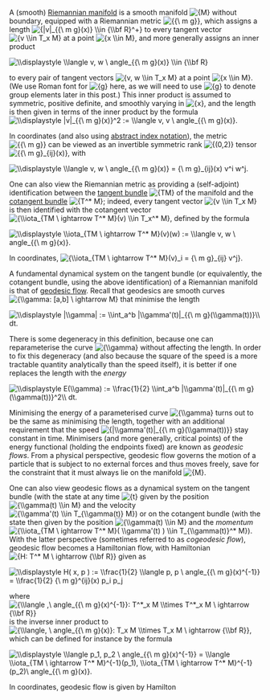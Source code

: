 A (smooth) <a href="http://en.wikipedia.org/wiki/Riemannian_manifold">Riemannian  manifold</a> is a smooth manifold <img title="{M}" src="http://l.wordpress.com/latex.php?latex=%7BM%7D&amp;bg=ffffff&amp;fg=000000&amp;s=0" alt="{M}" /> without boundary, equipped with a  Riemannian metric <img title="{{\m g}}" src="http://l.wordpress.com/latex.php?latex=%7B%7B%5Crm+g%7D%7D&amp;bg=ffffff&amp;fg=000000&amp;s=0" alt="{{\m g}}" />, which assigns a  length <img title="{|v|_{{\m g}(x)} \\in  {\\bf R}^+}" src="http://l.wordpress.com/latex.php?latex=%7B%7Cv%7C_%7B%7B%5Crm+g%7D%28x%29%7D+%5Cin+%7B%5Cbf+R%7D%5E%2B%7D&amp;bg=ffffff&amp;fg=000000&amp;s=0" alt="{|v|_{{\m g}(x)} \\in {\\bf R}^+}" /> to every tangent vector <img title="{v \\in T_x M}" src="http://l.wordpress.com/latex.php?latex=%7Bv+%5Cin+T_x+M%7D&amp;bg=ffffff&amp;fg=000000&amp;s=0" alt="{v \\in T_x M}" /> at a point <img title="{x \\in M}" src="http://l.wordpress.com/latex.php?latex=%7Bx+%5Cin+M%7D&amp;bg=ffffff&amp;fg=000000&amp;s=0" alt="{x \\in M}" />, and more generally  assigns an inner product

<img title="\\displaystyle  \\langle v, w \angle_{{\m g}(x)} \\in {\\bf R}" src="http://l.wordpress.com/latex.php?latex=%5Cdisplaystyle++%5Clangle+v%2C+w+%5Crangle_%7B%7B%5Crm+g%7D%28x%29%7D+%5Cin+%7B%5Cbf+R%7D&amp;bg=ffffff&amp;fg=000000&amp;s=0" alt="\\displaystyle  \\langle v, w \angle_{{\m g}(x)} \\in {\\bf R}" />
<!--more-->
to every pair of tangent vectors <img title="{v, w \\in T_x M}" src="http://l.wordpress.com/latex.php?latex=%7Bv%2C+w+%5Cin+T_x+M%7D&amp;bg=ffffff&amp;fg=000000&amp;s=0" alt="{v, w \\in T_x M}" /> at a  point <img title="{x \\in M}" src="http://l.wordpress.com/latex.php?latex=%7Bx+%5Cin+M%7D&amp;bg=ffffff&amp;fg=000000&amp;s=0" alt="{x \\in M}" />. (We use Roman font  for <img title="{g}" src="http://l.wordpress.com/latex.php?latex=%7Bg%7D&amp;bg=ffffff&amp;fg=000000&amp;s=0" alt="{g}" /> here, as we will need to use <img title="{g}" src="http://l.wordpress.com/latex.php?latex=%7Bg%7D&amp;bg=ffffff&amp;fg=000000&amp;s=0" alt="{g}" /> to denote group elements later in  this post.) This inner product is assumed to symmetric, positive  definite, and smoothly varying in <img title="{x}" src="http://l.wordpress.com/latex.php?latex=%7Bx%7D&amp;bg=ffffff&amp;fg=000000&amp;s=0" alt="{x}" />, and the length is then given in  terms of the inner product by the formula
<img title="\\displaystyle  |v|_{{\m g}(x)}^2 := \\langle v, v  \angle_{{\m g}(x)}." src="http://l.wordpress.com/latex.php?latex=%5Cdisplaystyle++%7Cv%7C_%7B%7B%5Crm+g%7D%28x%29%7D%5E2+%3A%3D+%5Clangle+v%2C+v+%5Crangle_%7B%7B%5Crm+g%7D%28x%29%7D.&amp;bg=ffffff&amp;fg=000000&amp;s=0" alt="\\displaystyle  |v|_{{\m g}(x)}^2 := \\langle v, v \angle_{{\m  g}(x)}." />

In coordinates (and also using <a href="http://en.wikipedia.org/wiki/Abstract_index_notation">abstract  index notation</a>), the metric <img title="{{\m g}}" src="http://l.wordpress.com/latex.php?latex=%7B%7B%5Crm+g%7D%7D&amp;bg=ffffff&amp;fg=000000&amp;s=0" alt="{{\m g}}" /> can be viewed as an  invertible symmetric rank <img title="{(0,2)}" src="http://l.wordpress.com/latex.php?latex=%7B%280%2C2%29%7D&amp;bg=ffffff&amp;fg=000000&amp;s=0" alt="{(0,2)}" /> tensor <img title="{{\m g}_{ij}(x)}" src="http://l.wordpress.com/latex.php?latex=%7B%7B%5Crm+g%7D_%7Bij%7D%28x%29%7D&amp;bg=ffffff&amp;fg=000000&amp;s=0" alt="{{\m g}_{ij}(x)}" />, with

<img title="\\displaystyle  \\langle v, w \angle_{{\m g}(x)} =  {\m g}_{ij}(x) v^i w^j." src="http://l.wordpress.com/latex.php?latex=%5Cdisplaystyle++%5Clangle+v%2C+w+%5Crangle_%7B%7B%5Crm+g%7D%28x%29%7D+%3D+%7B%5Crm+g%7D_%7Bij%7D%28x%29+v%5Ei+w%5Ej.&amp;bg=ffffff&amp;fg=000000&amp;s=0" alt="\\displaystyle  \\langle v, w \angle_{{\m g}(x)} = {\m g}_{ij}(x)  v^i w^j." />

One can also view the Riemannian metric as providing a (self-adjoint)  identification between the <a href="http://en.wikipedia.org/wiki/Tangent_bundle">tangent bundle</a> <img title="{TM}" src="http://l.wordpress.com/latex.php?latex=%7BTM%7D&amp;bg=ffffff&amp;fg=000000&amp;s=0" alt="{TM}" /> of the manifold and the <a href="http://en.wikipedia.org/wiki/Cotangent_bundle">cotangent bundle</a> <img title="{T^* M}" src="http://l.wordpress.com/latex.php?latex=%7BT%5E%2A+M%7D&amp;bg=ffffff&amp;fg=000000&amp;s=0" alt="{T^* M}" />; indeed, every tangent  vector <img title="{v \\in T_x M}" src="http://l.wordpress.com/latex.php?latex=%7Bv+%5Cin+T_x+M%7D&amp;bg=ffffff&amp;fg=000000&amp;s=0" alt="{v \\in T_x M}" /> is then  identified with the cotangent vector <img title="{\\iota_{TM  \ightarrow T^* M}(v) \\in T_x^* M}" src="http://l.wordpress.com/latex.php?latex=%7B%5Ciota_%7BTM+%5Crightarrow+T%5E%2A+M%7D%28v%29+%5Cin+T_x%5E%2A+M%7D&amp;bg=ffffff&amp;fg=000000&amp;s=0" alt="{\\iota_{TM \ightarrow T^* M}(v) \\in T_x^* M}" />, defined by the  formula

<img title="\\displaystyle \\iota_{TM \ightarrow T^*  M}(v)(w) := \\langle v, w \angle_{{\m g}(x)}." src="http://l.wordpress.com/latex.php?latex=%5Cdisplaystyle+%5Ciota_%7BTM+%5Crightarrow+T%5E%2A+M%7D%28v%29%28w%29+%3A%3D+%5Clangle+v%2C+w+%5Crangle_%7B%7B%5Crm+g%7D%28x%29%7D.&amp;bg=ffffff&amp;fg=000000&amp;s=0" alt="\\displaystyle \\iota_{TM \ightarrow T^* M}(v)(w) := \\langle v, w  \angle_{{\m g}(x)}." />

In coordinates, <img title="{\\iota_{TM \ightarrow T^* M}(v)_i = {\m g}_{ij} v^j}" src="http://l.wordpress.com/latex.php?latex=%7B%5Ciota_%7BTM+%5Crightarrow+T%5E%2A+M%7D%28v%29_i+%3D+%7B%5Crm+g%7D_%7Bij%7D+v%5Ej%7D&amp;bg=ffffff&amp;fg=000000&amp;s=0" alt="{\\iota_{TM \ightarrow T^* M}(v)_i = {\m g}_{ij} v^j}" />.

A fundamental dynamical system on the tangent bundle (or equivalently,  the cotangent bundle, using the above identification) of a Riemannian  manifold is that of <a href="http://en.wikipedia.org/wiki/Geodesic_flow">geodesic  flow</a>. Recall that geodesics are smooth curves <img title="{\\gamma: [a,b] \ightarrow  M}" src="http://l.wordpress.com/latex.php?latex=%7B%5Cgamma%3A+%5Ba%2Cb%5D+%5Crightarrow+M%7D&amp;bg=ffffff&amp;fg=000000&amp;s=0" alt="{\\gamma: [a,b] \ightarrow M}" /> that minimise the length

<img title="\\displaystyle  |\\gamma| := \\int_a^b  |\\gamma'(t)|_{{\m g}(\\gamma(t))}\\ dt." src="http://l.wordpress.com/latex.php?latex=%5Cdisplaystyle++%7C%5Cgamma%7C+%3A%3D+%5Cint_a%5Eb+%7C%5Cgamma%27%28t%29%7C_%7B%7B%5Crm+g%7D%28%5Cgamma%28t%29%29%7D%5C+dt.&amp;bg=ffffff&amp;fg=000000&amp;s=0" alt="\\displaystyle  |\\gamma| := \\int_a^b |\\gamma'(t)|_{{\m  g}(\\gamma(t))}\\ dt." />

There is some degeneracy in this definition, because one can  reparameterise the curve <img title="{\\gamma}" src="http://l.wordpress.com/latex.php?latex=%7B%5Cgamma%7D&amp;bg=ffffff&amp;fg=000000&amp;s=0" alt="{\\gamma}" /> without affecting the  length. In order to fix this degeneracy (and also because the square of  the speed is a more tractable quantity analytically than the speed  itself), it is better if one replaces the length with the <em>energy</em>

<img title="\\displaystyle   E(\\gamma) := \\frac{1}{2} \\int_a^b |\\gamma'(t)|_{{\m g}(\\gamma(t))}^2\\  dt." src="http://l.wordpress.com/latex.php?latex=%5Cdisplaystyle++E%28%5Cgamma%29+%3A%3D+%5Cfrac%7B1%7D%7B2%7D+%5Cint_a%5Eb+%7C%5Cgamma%27%28t%29%7C_%7B%7B%5Crm+g%7D%28%5Cgamma%28t%29%29%7D%5E2%5C+dt.&amp;bg=ffffff&amp;fg=000000&amp;s=0" alt="\\displaystyle  E(\\gamma) := \\frac{1}{2} \\int_a^b  |\\gamma'(t)|_{{\m g}(\\gamma(t))}^2\\ dt." />

Minimising the energy of a parameterised curve <img title="{\\gamma}" src="http://l.wordpress.com/latex.php?latex=%7B%5Cgamma%7D&amp;bg=ffffff&amp;fg=000000&amp;s=0" alt="{\\gamma}" /> turns out to be the same  as minimising the length, together with an additional requirement that  the speed <img title="{|\\gamma'(t)|_{{\m  g}(\\gamma(t))}}" src="http://l.wordpress.com/latex.php?latex=%7B%7C%5Cgamma%27%28t%29%7C_%7B%7B%5Crm+g%7D%28%5Cgamma%28t%29%29%7D%7D&amp;bg=ffffff&amp;fg=000000&amp;s=0" alt="{|\\gamma'(t)|_{{\m g}(\\gamma(t))}}" /> stay constant in time. Minimisers (and  more generally, critical points) of the energy functional (holding the  endpoints fixed) are known as <em>geodesic flows</em>. From a physical  perspective, geodesic flow governs the motion of a particle that is  subject to no external forces and thus moves freely, save for the  constraint that it must always lie on the manifold <img title="{M}" src="http://l.wordpress.com/latex.php?latex=%7BM%7D&amp;bg=ffffff&amp;fg=000000&amp;s=0" alt="{M}" />.

One can also view geodesic flows as a dynamical system on the tangent  bundle (with the state at any time <img title="{t}" src="http://l.wordpress.com/latex.php?latex=%7Bt%7D&amp;bg=ffffff&amp;fg=000000&amp;s=0" alt="{t}" /> given by the position <img title="{\\gamma(t) \\in M}" src="http://l.wordpress.com/latex.php?latex=%7B%5Cgamma%28t%29+%5Cin+M%7D&amp;bg=ffffff&amp;fg=000000&amp;s=0" alt="{\\gamma(t) \\in M}" /> and  the velocity <img title="{\\gamma'(t) \\in  T_{\\gamma(t)} M}" src="http://l.wordpress.com/latex.php?latex=%7B%5Cgamma%27%28t%29+%5Cin+T_%7B%5Cgamma%28t%29%7D+M%7D&amp;bg=ffffff&amp;fg=000000&amp;s=0" alt="{\\gamma'(t) \\in T_{\\gamma(t)} M}" />) or on the cotangent bundle (with the  state then given by the position <img title="{\\gamma(t) \\in M}" src="http://l.wordpress.com/latex.php?latex=%7B%5Cgamma%28t%29+%5Cin+M%7D&amp;bg=ffffff&amp;fg=000000&amp;s=0" alt="{\\gamma(t) \\in M}" /> and  the <em>momentum</em> <img title="{\\iota_{TM \ightarrow T^* M}( \\gamma'(t) ) \\in  T_{\\gamma(t)}^* M}" src="http://l.wordpress.com/latex.php?latex=%7B%5Ciota_%7BTM+%5Crightarrow+T%5E%2A+M%7D%28+%5Cgamma%27%28t%29+%29+%5Cin+T_%7B%5Cgamma%28t%29%7D%5E%2A+M%7D&amp;bg=ffffff&amp;fg=000000&amp;s=0" alt="{\\iota_{TM \ightarrow T^* M}( \\gamma'(t) ) \\in T_{\\gamma(t)}^*  M}" />). With the latter perspective  (sometimes referred to as <em>cogeodesic flow</em>), geodesic flow  becomes a Hamiltonian flow, with Hamiltonian <img title="{H: T^* M \ightarrow {\\bf  R}}" src="http://l.wordpress.com/latex.php?latex=%7BH%3A+T%5E%2A+M+%5Crightarrow+%7B%5Cbf+R%7D%7D&amp;bg=ffffff&amp;fg=000000&amp;s=0" alt="{H: T^* M \ightarrow {\\bf R}}" /> given as

<img title="\\displaystyle   H( x, p ) := \\frac{1}{2} \\langle p, p \angle_{{\m g}(x)^{-1}} =  \\frac{1}{2} {\m g}^{ij}(x) p_i p_j" src="http://l.wordpress.com/latex.php?latex=%5Cdisplaystyle++H%28+x%2C+p+%29+%3A%3D+%5Cfrac%7B1%7D%7B2%7D+%5Clangle+p%2C+p+%5Crangle_%7B%7B%5Crm+g%7D%28x%29%5E%7B-1%7D%7D+%3D+%5Cfrac%7B1%7D%7B2%7D+%7B%5Crm+g%7D%5E%7Bij%7D%28x%29+p_i+p_j&amp;bg=ffffff&amp;fg=000000&amp;s=0" alt="\\displaystyle  H( x, p ) := \\frac{1}{2} \\langle p, p \angle_{{\m  g}(x)^{-1}} = \\frac{1}{2} {\m g}^{ij}(x) p_i p_j" />

where <img title="{\\langle ,\angle_{{\m g}(x)^{-1}}: T^*_x M  \\times T^*_x M \ightarrow {\\bf R}}" src="http://l.wordpress.com/latex.php?latex=%7B%5Clangle+%2C%5Crangle_%7B%7B%5Crm+g%7D%28x%29%5E%7B-1%7D%7D%3A+T%5E%2A_x+M+%5Ctimes+T%5E%2A_x+M+%5Crightarrow+%7B%5Cbf+R%7D%7D&amp;bg=ffffff&amp;fg=000000&amp;s=0" alt="{\\langle ,\angle_{{\m g}(x)^{-1}}: T^*_x M \\times T^*_x M  \ightarrow {\\bf R}}" /> is the inverse  inner product to <img title="{\\langle, \angle_{{\m g}(x)}: T_x M \\times T_x M  \ightarrow {\\bf R}}" src="http://l.wordpress.com/latex.php?latex=%7B%5Clangle%2C+%5Crangle_%7B%7B%5Crm+g%7D%28x%29%7D%3A+T_x+M+%5Ctimes+T_x+M+%5Crightarrow+%7B%5Cbf+R%7D%7D&amp;bg=ffffff&amp;fg=000000&amp;s=0" alt="{\\langle, \angle_{{\m g}(x)}: T_x M \\times T_x M \ightarrow  {\\bf R}}" />, which can be defined for instance  by the formula

<img title="\\displaystyle  \\langle  p_1, p_2 \angle_{{\m g}(x)^{-1}} = \\langle \\iota_{TM \ightarrow T^*  M}^{-1}(p_1), \\iota_{TM \ightarrow T^* M}^{-1}(p_2)\angle_{{\m  g}(x)}." src="http://l.wordpress.com/latex.php?latex=%5Cdisplaystyle++%5Clangle+p_1%2C+p_2+%5Crangle_%7B%7B%5Crm+g%7D%28x%29%5E%7B-1%7D%7D+%3D+%5Clangle+%5Ciota_%7BTM+%5Crightarrow+T%5E%2A+M%7D%5E%7B-1%7D%28p_1%29%2C+%5Ciota_%7BTM+%5Crightarrow+T%5E%2A+M%7D%5E%7B-1%7D%28p_2%29%5Crangle_%7B%7B%5Crm+g%7D%28x%29%7D.&amp;bg=ffffff&amp;fg=000000&amp;s=0" alt="\\displaystyle  \\langle p_1, p_2 \angle_{{\m g}(x)^{-1}} =  \\langle \\iota_{TM \ightarrow T^* M}^{-1}(p_1), \\iota_{TM \ightarrow  T^* M}^{-1}(p_2)\angle_{{\m g}(x)}." />

In coordinates, geodesic flow is given by Hamilton